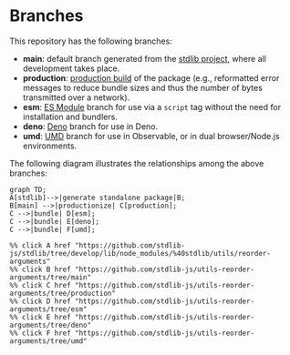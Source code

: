 <!--

@license Apache-2.0

Copyright (c) 2022 The Stdlib Authors.

Licensed under the Apache License, Version 2.0 (the "License");
you may not use this file except in compliance with the License.
You may obtain a copy of the License at

    http://www.apache.org/licenses/LICENSE-2.0

Unless required by applicable law or agreed to in writing, software
distributed under the License is distributed on an "AS IS" BASIS,
WITHOUT WARRANTIES OR CONDITIONS OF ANY KIND, either express or implied.
See the License for the specific language governing permissions and
limitations under the License.

-->

# Branches

This repository has the following branches:

-   **main**: default branch generated from the [stdlib project][stdlib-url], where all development takes place.
-   **production**: [production build][production-url] of the package (e.g., reformatted error messages to reduce bundle sizes and thus the number of bytes transmitted over a network).
-   **esm**: [ES Module][esm-url] branch for use via a `script` tag without the need for installation and bundlers.
-   **deno**: [Deno][deno-url] branch for use in Deno.
-   **umd**: [UMD][umd-url] branch for use in Observable, or in dual browser/Node.js environments.

The following diagram illustrates the relationships among the above branches:

```mermaid
graph TD;
A[stdlib]-->|generate standalone package|B;
B[main] -->|productionize| C[production];
C -->|bundle| D[esm];
C -->|bundle| E[deno];
C -->|bundle| F[umd];

%% click A href "https://github.com/stdlib-js/stdlib/tree/develop/lib/node_modules/%40stdlib/utils/reorder-arguments"
%% click B href "https://github.com/stdlib-js/utils-reorder-arguments/tree/main"
%% click C href "https://github.com/stdlib-js/utils-reorder-arguments/tree/production"
%% click D href "https://github.com/stdlib-js/utils-reorder-arguments/tree/esm"
%% click E href "https://github.com/stdlib-js/utils-reorder-arguments/tree/deno"
%% click F href "https://github.com/stdlib-js/utils-reorder-arguments/tree/umd"
```

[stdlib-url]: https://github.com/stdlib-js/stdlib/tree/develop/lib/node_modules/%40stdlib/utils/reorder-arguments
[production-url]: https://github.com/stdlib-js/utils-reorder-arguments/tree/production
[deno-url]: https://github.com/stdlib-js/utils-reorder-arguments/tree/deno
[umd-url]: https://github.com/stdlib-js/utils-reorder-arguments/tree/umd
[esm-url]: https://github.com/stdlib-js/utils-reorder-arguments/tree/esm